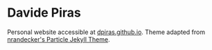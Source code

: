 # Davide Piras

Personal website accessible at [dpiras.github.io](https://dpiras.github.io "Davide's website"). Theme adapted from [nrandecker's Particle Jekyll Theme](https://github.com/nrandecker/particle).
